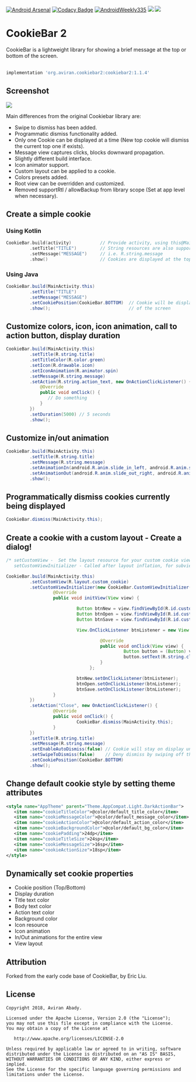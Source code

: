 [![Android Arsenal](https://img.shields.io/badge/Android%20Arsenal-CookieBar2-brightgreen.svg?style=flat)](https://android-arsenal.com/details/1/6122)
[![Codacy Badge](https://api.codacy.com/project/badge/Grade/6474fc01133444e0b6f615d9b1af8589)](https://www.codacy.com/app/AviranAbady/CookieBar2?utm_source=github.com&utm_medium=referral&utm_content=AviranAbady/CookieBar2&utm_campaign=badger)
[![AndroidWeekly335](https://img.shields.io/badge/Android%20Weekly-%23335-brightgreen)](http://androidweekly.net/issues/issue-335)
[![](https://jitpack.io/v/AviranAbady/CookieBar2.svg)](https://jitpack.io/#AviranAbady/CookieBar2)
[![](https://img.shields.io/bintray/dt/aviran/projects/cookiebar2)](https://bintray.com/beta/#/aviran/projects/cookiebar2?tab=statistics)


CookieBar 2
===============
CookieBar is a lightweight library for showing a brief message at the top or bottom of the screen.<br/><br/>

```gradle
implementation 'org.aviran.cookiebar2:cookiebar2:1.1.4'
```

## Screenshot
<img src="https://raw.githubusercontent.com/AviranAbady/storage/master/cookiebar2_1.1.0.gif">

Main differences from the original Cookiebar library are:

* Swipe to dismiss has been added.
* Programmatic dismiss functionality added.
* Only one Cookie can be displayed at a time (New top cookie will dismiss the current top one if exists).
* Message view captures clicks, blocks downward propagation.
* Slightly different build interface.
* Icon animator support.
* Custom layout can be applied to a cookie.
* Colors presets added.
* Root view can be overridden and customized.
* Removed supportRtl / allowBackup from library scope (Set at app level when necessary).

## Create a simple cookie
### Using Kotlin
```kotlin
CookieBar.build(activity)           // Provide activity, using this@MainActivity / getActivity() or otherwise
         .setTitle("TITLE")         // String resources are also supported
         .setMessage("MESSAGE")     // i.e. R.string.message
         .show()                    // Cookies are displayed at the top by default
```
### Using Java
```java
CookieBar.build(MainActivity.this)
         .setTitle("TITLE")
         .setMessage("MESSAGE")
         .setCookiePosition(CookieBar.BOTTOM)  // Cookie will be displayed at the bottom
         .show();                              // of the screen
```

## Customize colors, icon, icon animation, call to action button, display duration
```java
CookieBar.build(MainActivity.this)
         .setTitle(R.string.title)
         .setTitleColor(R.color.green)
         .setIcon(R.drawable.icon)
         .setIconAnimation(R.animator.spin)
         .setMessage(R.string.message)
         .setAction(R.string.action_text, new OnActionClickListener() {
             @Override
             public void onClick() {
                // Do something
             }
         })
         .setDuration(5000) // 5 seconds
         .show();
```

## Customize in/out animation
```java
CookieBar.build(MainActivity.this)
         .setTitle(R.string.title)
         .setMessage(R.string.message)
         .setAnimationIn(android.R.anim.slide_in_left, android.R.anim.slide_in_left)
         .setAnimationOut(android.R.anim.slide_out_right, android.R.anim.slide_out_right)
         .show();
```

## Programmatically dismiss cookies currently being displayed
```java
CookieBar.dismiss(MainActivity.this);

```


## Create a cookie with a custom layout - Create a dialog!
```java
/* setCustomView -  Set the layout resource for your custom cookie view.
   setCustomViewInitializer - Called after layout inflation, for subview setup. */

CookieBar.build(MainActivity.this)
         .setCustomView(R.layout.custom_cookie)
         .setCustomViewInitializer(new CookieBar.CustomViewInitializer() {
                  @Override
                  public void initView(View view) {

                           Button btnNew = view.findViewById(R.id.custom_cookie_btn_new);
                           Button btnOpen = view.findViewById(R.id.custom_cookie_btn_open);
                           Button btnSave = view.findViewById(R.id.custom_cookie_btn_save);

                           View.OnClickListener btnListener = new View.OnClickListener() {

                                    @Override
                                    public void onClick(View view) {
                                             Button button = (Button) view;
                                             button.setText(R.string.clicked);
                                    }
                                };

                           btnNew.setOnClickListener(btnListener);
                           btnOpen.setOnClickListener(btnListener);
                           btnSave.setOnClickListener(btnListener);
                  }
         })
         .setAction("Close", new OnActionClickListener() {
                  @Override
                  public void onClick() {
                           CookieBar.dismiss(MainActivity.this);
                  }
         })
         .setTitle(R.string.title)
         .setMessage(R.string.message)
         .setEnableAutoDismiss(false) // Cookie will stay on display until manually dismissed
         .setSwipeToDismiss(false)    // Deny dismiss by swiping off the view
         .setCookiePosition(CookieBar.BOTTOM)
         .show();
```

## Change default cookie style by setting theme attributes

```xml
<style name="AppTheme" parent="Theme.AppCompat.Light.DarkActionBar">
   <item name="cookieTitleColor">@color/default_title_color</item>
   <item name="cookieMessageColor">@color/default_message_color</item>
   <item name="cookieActionColor">@color/default_action_color</item>
   <item name="cookieBackgroundColor">@color/default_bg_color</item>
   <item name="cookiePadding">24dp</item>
   <item name="cookieTitleSize">24sp</item>
   <item name="cookieMessageSize">16sp</item>
   <item name="cookieActionSize">18sp</item>
</style>
```

## Dynamically set cookie properties
 * Cookie position (Top/Bottom)
 * Display duration
 * Title text color
 * Body text color
 * Action text color
 * Background color
 * Icon resource
 * Icon animation
 * In/Out animations for the entire view
 * View layout

## Attribution
Forked from the early code base of CookieBar, by Eric Liu.

## License

    Copyright 2018, Aviran Abady.

    Licensed under the Apache License, Version 2.0 (the "License");
    you may not use this file except in compliance with the License.
    You may obtain a copy of the License at

       http://www.apache.org/licenses/LICENSE-2.0

    Unless required by applicable law or agreed to in writing, software
    distributed under the License is distributed on an "AS IS" BASIS,
    WITHOUT WARRANTIES OR CONDITIONS OF ANY KIND, either express or implied.
    See the License for the specific language governing permissions and
    limitations under the License.
